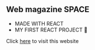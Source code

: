 ## Web magazine SPACE

- MADE WITH REACT<br/>
- MY FIRST REACT PROJECT 🙌

Click [here](https://minyeokang.github.io/space/) to visit this website 
